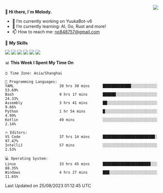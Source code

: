 <a href="#">
  <img align="right" src="https://github-readme-stats.vercel.app/api?username=melodyyuuka&count_private=true&show_icons=true" />
</a>

**👋 Hi there, I`m Melody.**

- 🔭 I’m currently working on YuukaBot-v6
- 🌱 I’m currently learning: AI, Go, Rust and more!
- 📫 How to reach me: no848757@gmail.com

🌟 **My Skills** 

![](https://img.shields.io/badge/-Python-3e74a2?style=flat-square&logo=Python&logoColor=fff)
![](https://img.shields.io/badge/-Java-007396?style=flat-square&logo=OpenJDK&logoColor=fff)
![](https://img.shields.io/badge/-Node.js-339933?style=flat-square&logo=Node.js&logoColor=fff)
![](https://img.shields.io/badge/-Git-f05032?style=flat-square&logo=git&logoColor=fff)
![](https://img.shields.io/badge/-PostgreSQL-4169e1?style=flat-square&logo=PostgreSQL&logoColor=fff)
![](https://img.shields.io/badge/-VSCode-007acc?style=flat-square&logo=Visual-Studio-Code&logoColor=fff)


<!--START_SECTION:waka-->
📊 **This Week I Spent My Time On** 

```text
⌚︎ Time Zone: Asia/Shanghai

💬 Programming Languages: 
YAML                     20 hrs 30 mins      █████████████░░░░░░░░░░░░   53.69% 
Bash                     9 hrs 17 mins       ██████░░░░░░░░░░░░░░░░░░░   24.33% 
Assembly                 3 hrs 41 mins       ██░░░░░░░░░░░░░░░░░░░░░░░   9.66% 
Python                   1 hr 54 mins        █░░░░░░░░░░░░░░░░░░░░░░░░   4.99% 
Kotlin                   49 mins             ░░░░░░░░░░░░░░░░░░░░░░░░░   2.14%

🔥 Editors: 
VS Code                  37 hrs 14 mins      ████████████████████████░   97.47% 
IntelliJ                 57 mins             ░░░░░░░░░░░░░░░░░░░░░░░░░   2.53%

💻 Operating System: 
Linux                    33 hrs 45 mins      ██████████████████████░░░   88.35% 
Windows                  4 hrs 27 mins       ███░░░░░░░░░░░░░░░░░░░░░░   11.65%

```


 Last Updated on 25/08/2023 01:12:45 UTC
<!--END_SECTION:waka-->
